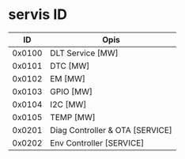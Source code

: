 # servis ID 

| ID | Opis |
| ---- | ------ |
| 0x0100 | DLT Service [MW] |
| 0x0101 | DTC [MW] |
| 0x0102 | EM [MW] |
| 0x0103 | GPIO [MW] |
| 0x0104 | I2C [MW] |
| 0x0105 | TEMP [MW] |
| 0x0201 | Diag Controller & OTA [SERVICE] |
| 0x0202 | Env Controller [SERVICE] |